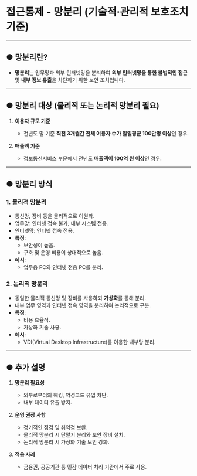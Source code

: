 # 접근통제 - 망분리 (기술적·관리적 보호조치 기준)

---

## ● 망분리란?

- **망분리**는 업무망과 외부 인터넷망을 분리하여 **외부 인터넷망을 통한 불법적인 접근** 및 **내부 정보 유출**을 차단하기 위한 보안 조치입니다.

---

## ● 망분리 대상 (물리적 또는 논리적 망분리 필요)

1. **이용자 규모 기준**
   - 전년도 말 기준 **직전 3개월간 전체 이용자 수가 일일평균 100만명 이상**인 경우.

2. **매출액 기준**
   - 정보통신서비스 부문에서 전년도 **매출액이 100억 원 이상**인 경우.

---

## ● 망분리 방식

### 1. **물리적 망분리**
   - 통신망, 장비 등을 물리적으로 이원화.
   - 업무망: 인터넷 접속 불가, 내부 시스템 전용.
   - 인터넷망: 인터넷 접속 전용.
   - **특징**:
     - 보안성이 높음.
     - 구축 및 운영 비용이 상대적으로 높음.
   - **예시**:
     - 업무용 PC와 인터넷 전용 PC를 분리.

### 2. **논리적 망분리**
   - 동일한 물리적 통신망 및 장비를 사용하되 **가상화**를 통해 분리.
   - 내부 업무 영역과 인터넷 접속 영역을 분리하여 논리적으로 구분.
   - **특징**:
     - 비용 효율적.
     - 가상화 기술 사용.
   - **예시**:
     - VDI(Virtual Desktop Infrastructure)를 이용한 내부망 분리.

---

## ● 추가 설명

1. **망분리 필요성**
   - 외부로부터의 해킹, 악성코드 유입 차단.
   - 내부 데이터 유출 방지.

2. **운영 권장 사항**
   - 정기적인 점검 및 취약점 보완.
   - 물리적 망분리 시 단말기 분리와 보안 장비 설치.
   - 논리적 망분리 시 가상화 기술 보안 강화.

3. **적용 사례**
   - 금융권, 공공기관 등 민감 데이터 처리 기관에서 주로 사용.
